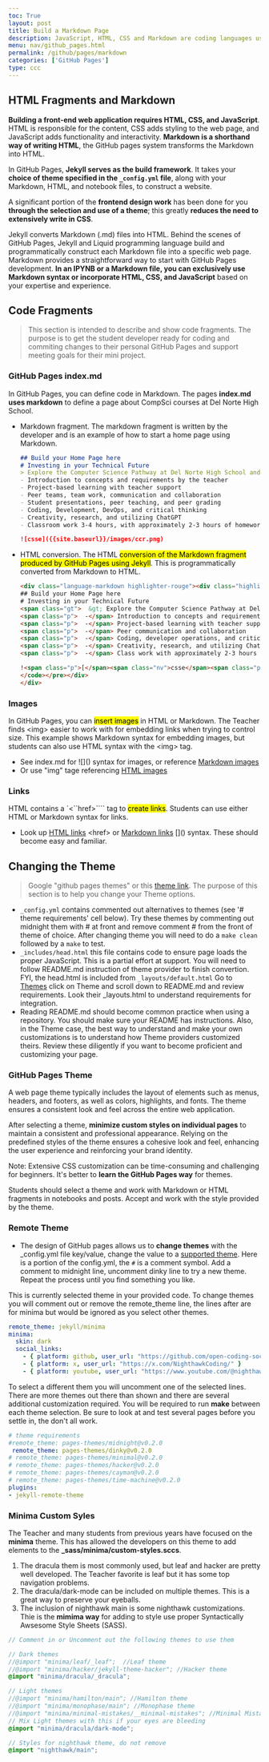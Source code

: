 ```yaml
---
toc: True
layout: post
title: Build a Markdown Page
description: JavaScript, HTML, CSS and Markdown are coding languages used by bloggers when developing in the GitHub Pages system. By using these languages, student developers can add functionality to their GitHub pages site.
menu: nav/github_pages.html
permalink: /github/pages/markdown
categories: ['GitHub Pages']
type: ccc
---
```


## HTML Fragments and Markdown

**Building a front-end web application requires HTML, CSS, and JavaScript**. HTML is responsible for the content, CSS adds styling to the web page, and JavaScript adds functionality and interactivity.  **Markdown is a shorthand way of writing HTML**, the GitHub pages system transforms the Markdown into HTML.

In GitHub Pages, **Jekyll serves as the build framework**. It takes your **choice of theme specified in the `_config.yml` file**, along with your Markdown, HTML, and notebook files, to construct a website.

A significant portion of the **frontend design work** has been done for you **through the selection and use of a theme**; this greatly **reduces the need to extensively write in CSS**.

Jekyll converts Markdown (.md) files into HTML. Behind the scenes of GitHub Pages, Jekyll and Liquid programming language build and programmatically construct each Markdown file into a specific web page. Markdown provides a straightforward way to start with GitHub Pages development. **In an IPYNB or a Markdown file, you can exclusively use Markdown syntax or incorporate HTML, CSS, and JavaScript** based on your expertise and experience.


## Code Fragments

> This section is intended to describe and show code fragments.  The purpose is to get the student developer ready for coding and commiting changes to their personal GitHub Pages and support meeting goals for their mini project.

### GitHub Pages index.md

In GitHub Pages, you can define code in Markdown. The pages **index.md uses markdown** to define a page about CompSci courses at Del Norte High School.

- Markdown fragment. The markdown fragment is written by the developer and is an example of how to start a home page using Markdown.

    ```markdown
    ## Build your Home Page here 
    # Investing in your Technical Future
    > Explore the Computer Science Pathway at Del Norte High School and invest in your technical skills. All Del Norte CompSci classes are designed to provide a real-world development experience. Class time includes tech talks (lectures), peer collaboration, communication with teachers, critical thinking while coding, and creativity in projects. Grading is focused on time invested, participation with peers, and engagement in learning.
    - Introduction to concepts and requirements by the teacher
    - Project-based learning with teacher support
    - Peer teams, team work, communication and collaboration
    - Student presentations, peer teaching, and peer grading
    - Coding, Development, DevOps, and critical thinking
    - Creativity, research, and utilizing ChatGPT
    - Classroom work 3-4 hours, with approximately 2-3 hours of homework per week

    ![csse]({{site.baseurl}}/images/ccr.png)
    ```

- HTML conversion.  The HTML <mark>conversion of the Markdown fragment produced by GitHub Pages using Jekyll</mark>. This is programmatically converted from Markdown to HTML.

    ```html
    <div class="language-markdown highlighter-rouge"><div class="highlight"><pre class="highlight"><code>  
    ## Build your Home Page here 
    # Investing in your Technical Future
    <span class="gt">  &gt; Explore the Computer Science Pathway at Del Norte High School and invest in your technical skills. All Del Norte CompSci classes are designed to provide a real-world development experience. Class time includes tech talks (lectures), peer collaboration, communication with teachers, critical thinking while coding, and creativity in projects. Grading is focused on time invested, participation with peers, and engagement in learning.</span>
    <span class="p">  -</span> Introduction to concepts and requirements by the teacher
    <span class="p">  -</span> Project-based learning with teacher support
    <span class="p">  -</span> Peer communication and collaboration
    <span class="p">  -</span> Coding, developer operations, and critical thinking
    <span class="p">  -</span> Creativity, research, and utilizing ChatGPT
    <span class="p">  -</span> Class work with approximately 2-3 hours of homework per week

    !<span class="p">[</span><span class="nv">csse</span><span class="p">](</span><span class="sx">/teacher/images/ccr.png</span><span class="p">)</span>
    </code></pre></div>    
    </div>
    ```

### Images

In GitHub Pages, you can <mark>insert images</mark> in HTML or Markdown.  The Teacher finds \<img\> easier to work with for embedding links when trying to control size.  This example shows Markdown syntax for embedding images, but students can also use HTML syntax with the \<img\> tag.

- See index.md for !\[\]\(\) syntax for images, or reference [Markdown images](https://www.markdownguide.org/basic-syntax/#images-1)
- Or use "img" tage referencing [HTML images](https://www.w3schools.com/html/html_images.asp)

### Links

HTML contains a `<``href>```` tag to <mark>create links</mark>. Students can use either HTML or Markdown syntax for links.

- Look up [HTML links](https://www.w3schools.com/html/html_links.asp) \<href\> or [Markdown links](https://www.markdownguide.org/basic-syntax/#links) \[\]\(\) syntax.  These should become easy and familiar.



## Changing the Theme
> Google "github pages themes"  or this [theme link](https://pages.github.com/themes/).   The purpose of this section is to help you change your Theme options.
- ```_config.yml``` contains commented out alternatives to themes (see '# theme requirements' cell below).  Try these themes by commenting out midnight them with # at front and remove comment # from the front of theme of choice.  After changing theme you will need to do a `make clean`  followed by a `make` to test.
-  ```_includes/head.html``` this file contains code to ensure page loads the proper JavaScript.  This is a partial effort at support.  You will need to follow README.md instruction of theme provider to finish convertion. FYI, the head.html is included from ```_layouts/default.html```  Go to [Themes](https://pages.github.com/themes/)  click on Theme and scroll down to README.md and review requirements.  Look their _layouts.html to understand requirements for integration.
- Reading README.md should become common practice when using a repository.  You should make sure your README has instructions.  Also, in the Theme case, the best way to understand and make your own customizations is to understand how Theme providers customized theirs.  Review these diligently if you want to become proficient and customizing your page.


### GitHub Pages Theme

A web page theme typically includes the layout of elements such as menus, headers, and footers, as well as colors, highlights, and fonts. The theme ensures a consistent look and feel across the entire web application.

After selecting a theme, **minimize custom styles on individual pages** to maintain a consistent and professional appearance. Relying on the predefined styles of the theme ensures a cohesive look and feel, enhancing the user experience and reinforcing your brand identity.

Note: Extensive CSS customization can be time-consuming and challenging for beginners. It's better to **learn the GitHub Pages way** for themes. 

Students should select a theme and work with Markdown or HTML fragments in notebooks and posts. Accept and work with the style provided by the theme.


### Remote Theme

- The design of GitHub pages allows us to **change themes** with the _config.yml file key/value, change the value to a [supported theme](https://pages.github.com/themes/).  Here is a portion of the config.yml, the ```#``` is a comment symbol.  Add a comment to midnight line, uncomment dinky line to try a new theme. Repeat the process until you find something you like. 

This is currently selected theme in your provided code.  To change themes you will comment out or remove the remote_theme line, the lines after are for minima but would be ignored as you select other themes.

```yml
remote_theme: jekyll/minima
minima:
  skin: dark
  social_links:
    - { platform: github, user_url: "https://github.com/open-coding-society"}
    - { platform: x, user_url: "https://x.com/NighthawkCoding/" }
    - { platform: youtube, user_url: "https://www.youtube.com/@nighthawkcodingsociety2868" }      
```

To select a different them you will uncomment one of the selected lines.  There are more themes out there than shown and there are several additional customization required.  You will be required to run **make** between each theme selection.  Be sure to look at and test several pages before you settle in, the don't all work.

```yml
# theme requirements
#remote_theme: pages-themes/midnight@v0.2.0
 remote_theme: pages-themes/dinky@v0.2.0
# remote_theme: pages-themes/minimal@v0.2.0
# remote_theme: pages-themes/hacker@v0.2.0
# remote_theme: pages-themes/cayman@v0.2.0
# remote_theme: pages-themes/time-machine@v0.2.0
plugins:
- jekyll-remote-theme
```


### Minima Custom Syles

The Teacher and many students from previous years have focused on the **minima** theme.  This has allowed the developers on this theme to add elements to the **_sass/minima/custom-styles.sccs**.

1. The dracula them is most commonly used, but leaf and hacker are pretty well developed.  The Teacher favorite is leaf but it has some top navigation problems.
2. The dracula/dark-mode can be included on multiple themes.  This is a great way to preserve your eyeballs.
3. The inclusion of nighthawk main is some nighthawk customizations.   Thie is the **mimima way** for adding to style use proper Syntactically Awsesome Style Sheets (SASS).

```scss
// Comment in or Uncomment out the following themes to use them 

// Dark themes
//@import "minima/leaf/_leaf";  //Leaf theme
//@import "minima/hacker/jekyll-theme-hacker"; //Hacker theme 
@import "minima/dracula/_dracula";

// Light themes
//@import "minima/hamilton/main"; //Hamilton theme
//@import "minima/monophase/main"; //Monophase theme 
//@import "minima/minimal-mistakes/__minimal-mistakes"; //Minimal Mistakes theme 
// Mix Light themes with this if your eyes are bleeding 
@import "minima/dracula/dark-mode";

// Styles for nighthawk theme, do not remove
@import "nighthawk/main";
```
